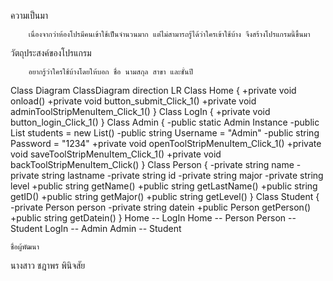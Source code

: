 ความเป็นมา
```
    เนื่องจากว่าห้องโปรมีคนเข้าใช้เป็นจำนวนมาก แต่ไม่สามารถรู้ได้ว่าใครเข้าใช้บ้าง จึงสร้างโปรแกรมนี้ขึ้นมา
```
วัตถุประสงค์ของโปรแกรม
```
    อยากรู้ว่าใครใช้บ้างโดยให้บอก ชื่อ นามสกุล สาขา และชั้นปี
```
Class Diagram
ClassDiagram
  direction LR
  Class Home {
  +private void onload()
  +private void button_submit_Click_1()
  +private void adminToolStripMenuItem_Click_1()
}
  Class LogIn {
  +private void button_login_Click_1()
}
  Class Admin {
  -public static Admin Instance
  -public List<Student> students = new List<Student>()
  -public string Username = "Admin"
  -public string Password = "1234"
  +private void openToolStripMenuItem_Click_1()
  +private void saveToolStripMenuItem_Click_1()
  +private void backToolStripMenuItem_Click()
}
  Class Person {
  -private string name
  -private string lastname
  -private string id
  -private string major
  -private string level
  +public string getName()
  +public string getLastName()
  +public string getID()
  +public string getMajor()
  +public string getLevel()
}
  Class Student {
  -private Person person
  -private string datein
  +public Person getPerson()
  +public string getDatein()
}
    Home -- LogIn
    Home -- Person
    Person -- Student
    LogIn -- Admin
    Admin -- Student


```
ชื่อผู้พัฒนา
```
นางสาว ชฎาพร พินิจสัย
```